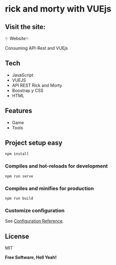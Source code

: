 # rick and morty with VUEjs

## Visit the site:  
 ✨ Website✨

Consuming API-Rest and VUEjs

## Tech

- JavaScript
- VUEJS
- API REST Rick and Morty
- Boostrap y CSS
- HTML
 ## Features

- Game
- Tools
## Project setup easy
```
npm install
```

### Compiles and hot-reloads for development
```
npm run serve
```

### Compiles and minifies for production
```
npm run build
```

### Customize configuration
See [Configuration Reference](https://cli.vuejs.org/config/).
 

## License

MIT

**Free Software, Hell Yeah!**

